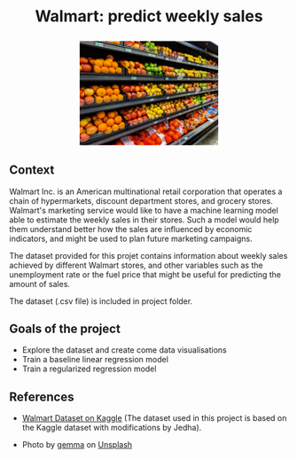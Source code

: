 # <p align="center">Walmart: predict weekly sales</p>

<p align="center"> <img src="supermarket_illustration.jpg" width="250"> </p>

## Context 

Walmart Inc. is an American multinational retail corporation that operates a chain of hypermarkets, discount department stores, and grocery stores. Walmart's marketing service would like to have a machine learning model able to estimate the weekly sales in their stores. Such a model would help them understand better how the sales are influenced by economic indicators, and might be used to plan future marketing campaigns.

The dataset provided for this projet contains information about weekly sales achieved by different Walmart stores, and other variables such as the unemployment rate or the fuel price that might be useful for predicting the amount of sales.

The dataset (.csv file) is included in project folder. 

## Goals of the project
 - Explore the dataset and create come data visualisations
 - Train a baseline linear regression model
 - Train a regularized regression model

## References

- [Walmart Dataset on Kaggle](https://www.kaggle.com/datasets/yasserh/walmart-dataset) (The dataset used in this project is based on the Kaggle dataset with modifications by Jedha).

- Photo by <a href="https://unsplash.com/@_gemmajade?utm_source=unsplash&utm_medium=referral&utm_content=creditCopyText">gemma</a> on <a href="https://unsplash.com/photos/stpjHJGqZyw?utm_source=unsplash&utm_medium=referral&utm_content=creditCopyText">Unsplash</a>
  